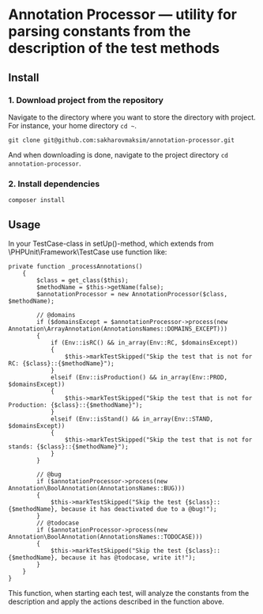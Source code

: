 Annotation Processor — utility for parsing constants from the description of the test methods
========================================================

##  Install

### 1. Download project from the repository

Navigate to the directory where you want to store the directory with project. For instance, your home directory `cd ~`.

`git clone git@github.com:sakharovmaksim/annotation-processor.git`

And when downloading is done, navigate to the project directory `cd annotation-processor`.

### 2. Install dependencies

`composer install`

##  Usage
In your TestCase-class in setUp()-method, which extends from \PHPUnit\Framework\TestCase use function like:
```
private function _processAnnotations()
	{
		$class = get_class($this);
		$methodName = $this->getName(false);
		$annotationProcessor = new AnnotationProcessor($class, $methodName);

		// @domains
		if ($domainsExcept = $annotationProcessor->process(new Annotation\ArrayAnnotation(AnnotationsNames::DOMAINS_EXCEPT)))
		{
			if (Env::isRC() && in_array(Env::RC, $domainsExcept))
			{
				$this->markTestSkipped("Skip the test that is not for RC: {$class}::{$methodName}");
			}
			elseif (Env::isProduction() && in_array(Env::PROD, $domainsExcept))
			{
				$this->markTestSkipped("Skip the test that is not for Production: {$class}::{$methodName}");
			}
			elseif (Env::isStand() && in_array(Env::STAND, $domainsExcept))
			{
				$this->markTestSkipped("Skip the test that is not for stands: {$class}::{$methodName}");
			}
		}

		// @bug
		if ($annotationProcessor->process(new Annotation\BoolAnnotation(AnnotationsNames::BUG)))
		{
			$this->markTestSkipped("Skip the test {$class}::{$methodName}, because it has deactivated due to a @bug!");
		}
		// @todocase
		if ($annotationProcessor->process(new Annotation\BoolAnnotation(AnnotationsNames::TODOCASE)))
		{
			$this->markTestSkipped("Skip the test {$class}::{$methodName}, because it has @todocase, write it!");
		}
	}
}
```
This function, when starting each test, will analyze the constants from the description and apply the actions described in the function above.
